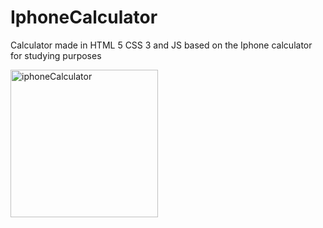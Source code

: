 # IphoneCalculator
Calculator made in HTML 5 CSS 3 and JS based on the Iphone calculator for studying purposes

<img width="236" alt="iphoneCalculator" src="https://user-images.githubusercontent.com/81786631/125828465-3f13ad77-c66a-4ae6-bceb-4afb4dab8c79.png">
